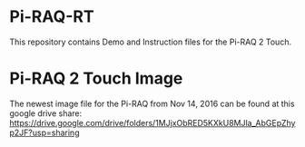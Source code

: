# Pi-RAQ-RT

This repository contains Demo and Instruction files for the Pi-RAQ 2 Touch.

# Pi-RAQ 2 Touch Image

The newest image file for the Pi-RAQ from Nov 14, 2016 can be found at this google drive share: https://drive.google.com/drive/folders/1MJjxObRED5KXkU8MJla_AbGEpZhyp2JF?usp=sharing
